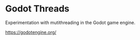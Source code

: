# Godot Threads
Experimentation with mutithreading in the Godot game engine.

https://godotengine.org/

